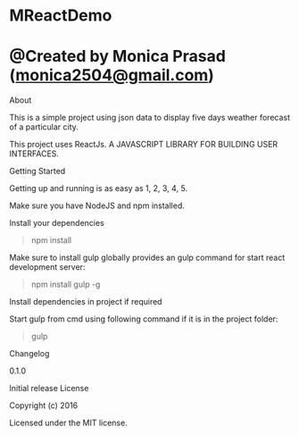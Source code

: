 MReactDemo
===============================================
@Created by Monica Prasad (monica2504@gmail.com)
===============================================

About

This is a simple project using json data to display five days weather forecast of a particular city.

This project uses ReactJs. A JAVASCRIPT LIBRARY FOR BUILDING USER INTERFACES.


Getting Started

Getting up and running is as easy as 1, 2, 3, 4, 5.

Make sure you have NodeJS and npm installed.

Install your dependencies

>npm install
 
Make sure to install gulp globally provides an gulp command for start react development server:
>npm install gulp -g

Install dependencies in project if required

Start gulp from cmd using following command if it is in the project folder:
>gulp

Changelog

0.1.0

Initial release
License

Copyright (c) 2016

Licensed under the MIT license.
